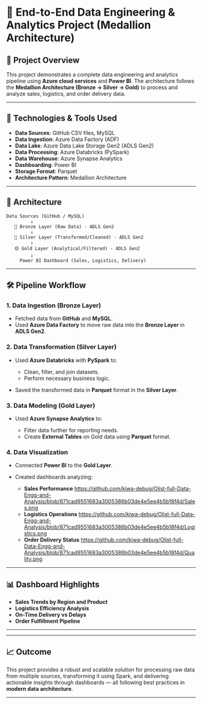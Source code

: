 

# 🚀 End-to-End Data Engineering & Analytics Project (Medallion Architecture)

## 📌 Project Overview

This project demonstrates a complete data engineering and analytics pipeline using **Azure cloud services** and **Power BI**. The architecture follows the **Medallion Architecture (Bronze → Silver → Gold)** to process and analyze sales, logistics, and order delivery data.

---

## 🔧 Technologies & Tools Used

* **Data Sources**: GitHub CSV files, MySQL
* **Data Ingestion**: Azure Data Factory (ADF)
* **Data Lake**: Azure Data Lake Storage Gen2 (ADLS Gen2)
* **Data Processing**: Azure Databricks (PySpark)
* **Data Warehouse**: Azure Synapse Analytics
* **Dashboarding**: Power BI
* **Storage Format**: Parquet
* **Architecture Pattern**: Medallion Architecture

---

## 🧱 Architecture

```
Data Sources (GitHub / MySQL)
         ↓
   🔹 Bronze Layer (Raw Data) - ADLS Gen2
         ↓
   🔸 Silver Layer (Transformed/Cleaned) - ADLS Gen2
         ↓
   🟡 Gold Layer (Analytical/Filtered) - ADLS Gen2
         ↓
     Power BI Dashboard (Sales, Logistics, Delivery)
```

---

## 🛠️ Pipeline Workflow

### 1. **Data Ingestion (Bronze Layer)**

* Fetched data from **GitHub** and **MySQL**.
* Used **Azure Data Factory** to move raw data into the **Bronze Layer** in **ADLS Gen2**.

### 2. **Data Transformation (Silver Layer)**

* Used **Azure Databricks** with **PySpark** to:

  * Clean, filter, and join datasets.
  * Perform necessary business logic.
* Saved the transformed data in **Parquet** format in the **Silver Layer**.

### 3. **Data Modeling (Gold Layer)**

* Used **Azure Synapse Analytics** to:

  * Filter data further for reporting needs.
  * Create **External Tables** on Gold data using **Parquet** format.

### 4. **Data Visualization**

* Connected **Power BI** to the **Gold Layer**.
* Created dashboards analyzing:

  * **Sales Performance**
https://github.com/kiwa-debug/Olist-full-Data-Engg-and-Analysis/blob/871cad9551683a3005386b03de4e5ee4b5b18f4d/Sales.png
  * **Logistics Operations**
https://github.com/kiwa-debug/Olist-full-Data-Engg-and-Analysis/blob/871cad9551683a3005386b03de4e5ee4b5b18f4d/Logistics.png
  * **Order Delivery Status**
https://github.com/kiwa-debug/Olist-full-Data-Engg-and-Analysis/blob/871cad9551683a3005386b03de4e5ee4b5b18f4d/Quality.png

---

## 📊 Dashboard Highlights

* **Sales Trends by Region and Product**
* **Logistics Efficiency Analysis**
* **On-Time Delivery vs Delays**
* **Order Fulfillment Pipeline**

---

---

## 📈 Outcome

This project provides a robust and scalable solution for processing raw data from multiple sources, transforming it using Spark, and delivering actionable insights through dashboards — all following best practices in **modern data architecture**.

---

